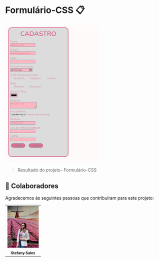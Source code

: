 # Formulário-CSS 📋 

<img src="./Form-css.png" width= 300 alt="exemplo imagem">

> Resultado do projeto- Formulário-CSS


## 🤝 Colaboradores

Agradecemos às seguintes pessoas que contribuíram para este projeto:

<table>
  <tr>
    <td align="center">
      <a href="https://www.linkedin.com/in/stefany-sales-38358b1b8/">
        <img src="StefanyS.jpg" width="100px;" alt="Foto-Stefany"/><br>
        <sub>
          <b>Stefany Sales</b>
        </sub>
      </a>
    </td>
    


